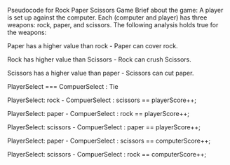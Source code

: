 Pseudocode for Rock Paper Scissors Game Brief about the game: A player is set up against the computer. Each (computer and player) has three weapons: rock, paper, and scissors. The following analysis holds true for the weapons:

Paper has a higher value than rock - Paper can cover rock.

Rock has higher value than Scissors - Rock can crush Scissors.

Scissors has a higher value than paper - Scissors can cut paper.

PlayerSelect === CompuerSelect : Tie

PlayerSelect: rock - CompuerSelect : scissors == playerScore++;

PlayerSelect: paper - CompuerSelect : rock == playerScore++;

PlayerSelect: scissors - CompuerSelect : paper == playerScore++;

PlayerSelect: paper - CompuerSelect : scissors == computerScore++;

PlayerSelect: scissors - CompuerSelect : rock == computerScore++;